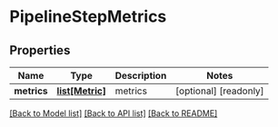 # PipelineStepMetrics

## Properties
Name | Type | Description | Notes
------------ | ------------- | ------------- | -------------
**metrics** | [**list[Metric]**](Metric.md) | metrics | [optional] [readonly] 

[[Back to Model list]](../README.md#documentation-for-models) [[Back to API list]](../README.md#documentation-for-api-endpoints) [[Back to README]](../README.md)


